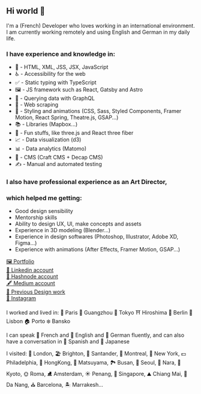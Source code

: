 ## Hi world 👋

I'm a (French) Developer who loves working in an international environment.  
I am currently working remotely and using English and German in my daily life.

### I have experience and knowledge in: 
 - 📄 - HTML, XML, JSS, JSX, JavaScript
 - ♿ - Accessibility for the web
 - ✅ - Static typing with TypeScript
 - 🖼️ - JS framework such as React, Gatsby and Astro
 - 💽 - Querying data with GraphQL
 - 💾 - Web scraping
 - 🎨 - Styling and animations (CSS, Sass, Styled Components, Framer Motion, React Spring, Theatre.js, GSAP...)
 - 📚 - Libraries (Mapbox...)
 - 🎉 - Fun stuffs, like three.js and React three fiber
 - 📈 - Data visualization (d3)
 - 📊 - Data analytics (Matomo)
 - 📂 - CMS (Craft CMS + Decap CMS)
 - ✍️ - Manual and automated testing

### I also have professional experience as an Art Director, 
### which helped me getting:  
- Good design sensibility
- Mentorship skills
- Ability to design UX, UI, make concepts and assets
- Experience in 3D modeling (Blender...) 
- Experience in design softwares (Photoshop, Illustrator, Adobe XD, Figma...)
- Experience with animations (After Effects, Framer Motion, GSAP...)

[🖼️ Portfolio](https://ludivine-constanti.surge.sh/)  
[📜 Linkedin account](https://www.linkedin.com/in/ludivine-constanti/)  
[📃 Hashnode account](https://ludivine-constanti.hashnode.dev/)  
[🖋️ Medium account](https://medium.com/@ludivine.constanti)           
[🎨 Previous Design work](https://www.behance.net/Lu-di)  
[📸 Instagram](https://www.instagram.com/ludivine_constanti/) 

I worked and lived in: 🥖 Paris 🐼 Guangzhou 🗼 Tokyo ⛩️ Hiroshima 🍻 Berlin 🌊 Lisbon 🏠 Porto ❄️ Bansko

I can speak 🥐 French and 🥓 English and 🥨 German fluently, and can also have a conversation in 🍳 Spanish and 🍙 Japanese  

I visited: 👸 London, 🏖️ Brighton, 🌊 Santander, 🌳 Montreal, 🗽 New York, 💵 Philadelphia, 🐉 HongKong, 🏰 Matsuyama, 🏞️ Busan, 🥮 Seoul, 🦌 Nara, 🏯 Kyoto, 🌞 Roma, ⛸️ Amsterdam, ☀️ Penang, 🌊 Singapore, ⛰️ Chiang Mai, 🍜 Da Nang, ⛪ Barcelona, 🏝️ Marrakesh...

<!--
**ludivineConstanti/ludivineConstanti** is a ✨ _special_ ✨ repository because its `README.md` (this file) appears on your GitHub profile.

Here are some ideas to get you started:

- 🔭 I’m currently working on ...
- 🌱 I’m currently learning ...
- 👯 I’m looking to collaborate on ...
- 🤔 I’m looking for help with ...
- 💬 Ask me about ...
- 📫 How to reach me: ...
- 😄 Pronouns: ...
- ⚡ Fun fact: ...
-->
